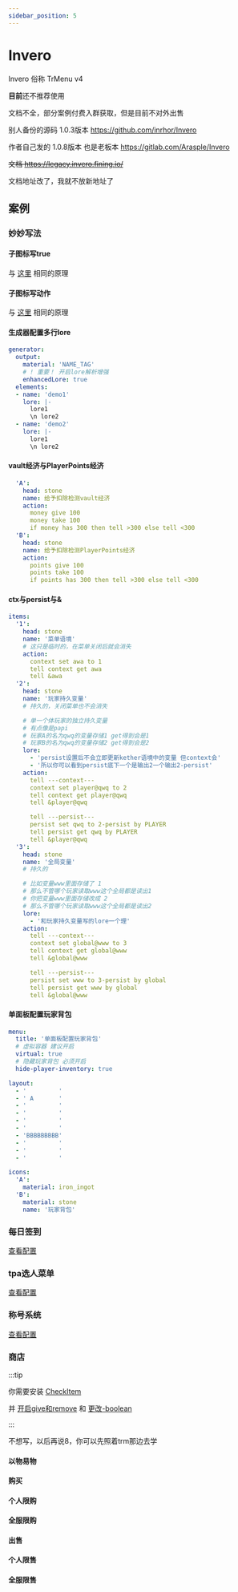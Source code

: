 ```yaml
---
sidebar_position: 5
---
```


# Invero

Invero 俗称 TrMenu v4

**目前**还不推荐使用

文档不全，部分案例付费入群获取，但是目前不对外出售

别人备份的源码 1.0.3版本 https://github.com/inrhor/Invero

作者自己发的 1.0.8版本 也是老板本 https://gitlab.com/Arasple/Invero

~~文档 https://legacy.invero.fining.io/~~

文档地址改了，我就不放新地址了

## 案例

### 妙妙写法

#### 子图标写true

与 [这里](TrMenu.md#子图标写true) 相同的原理

#### 子图标写动作

与 [这里](TrMenu.md#子图标写动作) 相同的原理

#### 生成器配置多行lore

```yaml
generator:
  output:
    material: 'NAME_TAG'
    # ! 重要！ 开启lore解析增强
    enhancedLore: true
  elements:
  - name: 'demo1'
    lore: |-
      lore1
      \n lore2
  - name: 'demo2'
    lore: |-
      lore1
      \n lore2
```

#### vault经济与PlayerPoints经济
```yaml
  'A':
    head: stone
    name: 给予扣除检测vault经济
    action:
      money give 100
      money take 100
      if money has 300 then tell >300 else tell <300
  'B':
    head: stone
    name: 给予扣除检测PlayerPoints经济
    action:
      points give 100
      points take 100
      if points has 300 then tell >300 else tell <300
```

#### ctx与persist与&
```yaml
items:
  '1':
    head: stone
    name: '菜单语境'
    # 这只是临时的，在菜单关闭后就会消失
    action:
      context set awa to 1
      tell context get awa
      tell &awa
  '2':
    head: stone
    name: '玩家持久变量'
    # 持久的，关闭菜单也不会消失

    # 单一个体玩家的独立持久变量
    # 有点像是papi
    # 玩家A的名为qwq的变量存储1 get得到会是1
    # 玩家B的名为qwq的变量存储2 get得到会是2
    lore:
      - 'persist设置后不会立即更新kether语境中的变量 但context会'
      - '所以你可以看到persist底下一个是输出2一个输出2-persist'
    action:
      tell ---context---
      context set player@qwq to 2
      tell context get player@qwq
      tell &player@qwq

      tell ---persist---
      persist set qwq to 2-persist by PLAYER
      tell persist get qwq by PLAYER
      tell &player@qwq
  '3':
    head: stone
    name: '全局变量'
    # 持久的

    # 比如变量www里面存储了 1
    # 那么不管哪个玩家读取www这个全局都是读出1
    # 你把变量www里面存储改成 2
    # 那么不管哪个玩家读取www这个全局都是读出2
    lore:
      - '和玩家持久变量写的lore一个理'
    action:
      tell ---context---
      context set global@www to 3
      tell context get global@www
      tell &global@www

      tell ---persist---
      persist set www to 3-persist by global
      tell persist get www by global
      tell &global@www
```

#### 单面板配置玩家背包

```yaml
menu:
  title: '单面板配置玩家背包'
  # 虚拟容器 建议开启
  virtual: true
  # 隐藏玩家背包 必须开启
  hide-player-inventory: true

layout:
  - '         '
  - ' A       '
  - '         '
  - '         '
  - '         '
  - '         '
  - 'BBBBBBBBB'
  - '         '
  - '         '
  - '         '

icons:
  'A':
    material: iron_ingot
  'B':
    material: stone
    name: '玩家背包'
```

### 每日签到

[查看配置](https://github.com/postyizhan/NitWikit/blob/main/docs-java/process/plugin/other/Menu/demo/inv-每日签到.yml)

### tpa选人菜单

[查看配置](https://github.com/postyizhan/NitWikit/blob/main/docs-java/process/plugin/other/Menu/demo/inv-tpa选人菜单.yml)

### 称号系统

[查看配置](https://github.com/postyizhan/NitWikit/blob/main/docs-java/process/plugin/other/Menu/demo/inv-称号系统.yml)

### 商店

:::tip

你需要安装 [CheckItem](../../Front-Plugin/PlaceHolderAPI/CheckItem.md)

并 [开启give和remove](../../Front-Plugin/PlaceHolderAPI/CheckItem.md#启用give和remove) 和 [更改-boolean](../../Front-Plugin/PlaceHolderAPI/outline.md#更改-boolean)

:::

不想写，以后再说8，你可以先照着trm那边去学

#### 以物易物

#### 购买

#### 个人限购

#### 全服限购

#### 出售

#### 个人限售

#### 全服限售



